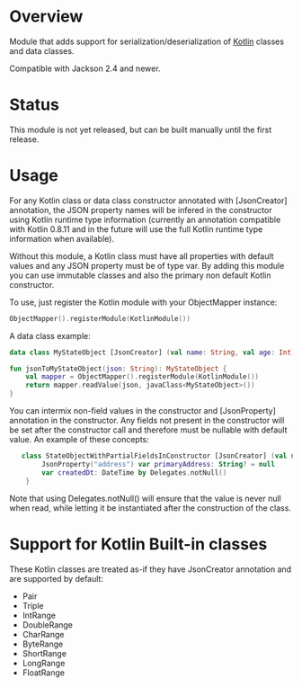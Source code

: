 # Overview

Module that adds support for serialization/deserialization of [Kotlin](http://kotlinlang.org) classes and data classes.

Compatible with Jackson 2.4 and newer.

# Status

This module is not yet released, but can be built manually until the first release.

# Usage

For any Kotlin class or data class constructor annotated with [JsonCreator] annotation, the JSON property names will be infered in the constructor using Kotlin runtime type information (currently an annotation compatible with Kotlin 0.8.11 and in the future will use the full Kotlin runtime type information when available).

Without this module, a Kotlin class must have all properties with default values and any JSON property must be of type var.  By adding this module you can use immutable classes and also the primary non default Kotlin constructor.

To use, just register the Kotlin module with your ObjectMapper instance:
```kotlin
ObjectMapper().registerModule(KotlinModule())
```

A data class example:
```kotlin
data class MyStateObject [JsonCreator] (val name: String, val age: Int)

fun jsonToMyStateObject(json: String): MyStateObject {
    val mapper = ObjectMapper().registerModule(KotlinModule())
    return mapper.readValue(json, javaClass<MyStateObject>())
}
```

You can intermix non-field values in the constructor and [JsonProperty] annotation in the constructor.  Any fields not present in the constructor will be set after the constructor call and therefore must be nullable with default value.  An example of these concepts:

```kotlin
   class StateObjectWithPartialFieldsInConstructor [JsonCreator] (val name: String, JsonProperty("age") val years: Int)    {
        JsonProperty("address") var primaryAddress: String? = null
        var createdDt: DateTime by Delegates.notNull()
    }
```

Note that using Delegates.notNull() will ensure that the value is never null when read, while letting it be instantiated after the construction of the class.

# Support for Kotlin Built-in classes

These Kotlin classes are treated as-if they have JsonCreator annotation and are supported by default:

* Pair
* Triple
* IntRange
* DoubleRange
* CharRange
* ByteRange
* ShortRange
* LongRange
* FloatRange
